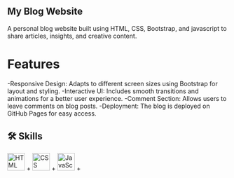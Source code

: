 ## My Blog Website
A personal blog website built using HTML, CSS, Bootstrap, and javascript to share articles, insights, and creative content.

# Features
-Responsive Design: Adapts to different screen sizes using Bootstrap for layout and styling.
-Interactive UI: Includes smooth transitions and animations for a better user experience.
-Comment Section: Allows users to leave comments on blog posts.
-Deployment: The blog is deployed on GitHub Pages for easy access.

## 🛠 Skills

  <img src="https://cdn.jsdelivr.net/gh/devicons/devicon/icons/html5/html5-original.svg" alt="HTML" width="40" height="40"/> + <img src="https://cdn.jsdelivr.net/gh/devicons/devicon/icons/css3/css3-original.svg" alt="CSS" width="40" height="40"/> + <img src="https://cdn.jsdelivr.net/gh/devicons/devicon/icons/javascript/javascript-original.svg" alt="JavaScript" width="40" height="40"/> + 
